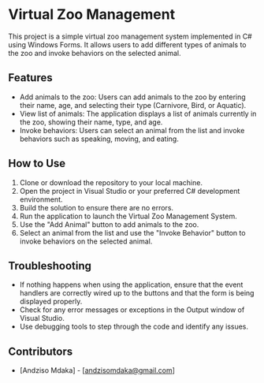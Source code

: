 # Virtual Zoo Management

This project is a simple virtual zoo management system implemented in C# using Windows Forms. It allows users to add different types of animals to the zoo and invoke behaviors on the selected animal.

## Features

- Add animals to the zoo: Users can add animals to the zoo by entering their name, age, and selecting their type (Carnivore, Bird, or Aquatic).
- View list of animals: The application displays a list of animals currently in the zoo, showing their name, type, and age.
- Invoke behaviors: Users can select an animal from the list and invoke behaviors such as speaking, moving, and eating.

## How to Use

1. Clone or download the repository to your local machine.
2. Open the project in Visual Studio or your preferred C# development environment.
3. Build the solution to ensure there are no errors.
4. Run the application to launch the Virtual Zoo Management System.
5. Use the "Add Animal" button to add animals to the zoo.
6. Select an animal from the list and use the "Invoke Behavior" button to invoke behaviors on the selected animal.

## Troubleshooting

- If nothing happens when using the application, ensure that the event handlers are correctly wired up to the buttons and that the form is being displayed properly.
- Check for any error messages or exceptions in the Output window of Visual Studio.
- Use debugging tools to step through the code and identify any issues.

## Contributors

- [Andziso Mdaka] - [andzisomdaka@gmail.com]


